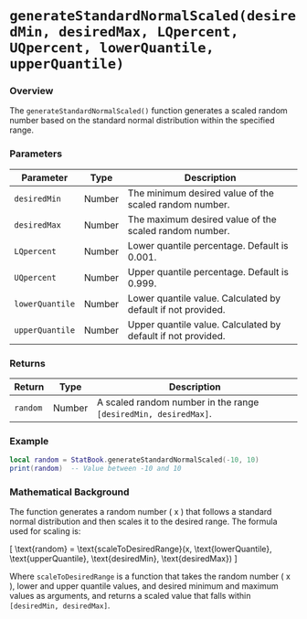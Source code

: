 # `generateStandardNormalScaled(desiredMin, desiredMax, LQpercent, UQpercent, lowerQuantile, upperQuantile)`

### Overview

The `generateStandardNormalScaled()` function generates a scaled random number based on the standard normal distribution within the specified range.

### Parameters

| Parameter      | Type   | Description                                                                  |
|----------------|--------|------------------------------------------------------------------------------|
| `desiredMin`   | Number | The minimum desired value of the scaled random number.                        |
| `desiredMax`   | Number | The maximum desired value of the scaled random number.                        |
| `LQpercent`    | Number | Lower quantile percentage. Default is 0.001.                                 |
| `UQpercent`    | Number | Upper quantile percentage. Default is 0.999.                                 |
| `lowerQuantile`| Number | Lower quantile value. Calculated by default if not provided.                  |
| `upperQuantile`| Number | Upper quantile value. Calculated by default if not provided.                  |

### Returns

| Return         | Type   | Description                                                         |
|----------------|--------|---------------------------------------------------------------------|
| `random`       | Number | A scaled random number in the range `[desiredMin, desiredMax]`.     |

### Example

```lua
local random = StatBook.generateStandardNormalScaled(-10, 10)
print(random)  -- Value between -10 and 10
```

### Mathematical Background

The function generates a random number \( x \) that follows a standard normal distribution and then scales it to the desired range. The formula used for scaling is:

\[
\text{random} = \text{scaleToDesiredRange}(x, \text{lowerQuantile}, \text{upperQuantile}, \text{desiredMin}, \text{desiredMax})
\]

Where `scaleToDesiredRange` is a function that takes the random number \( x \), lower and upper quantile values, and desired minimum and maximum values as arguments, and returns a scaled value that falls within `[desiredMin, desiredMax]`.










